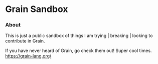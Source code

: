 # Grain Sandbox

### About
This is just a public sandbox of things I am trying | breaking | looking to
contribute in Grain.

If you have never heard of Grain, go check them out! Super cool times.
https://grain-lang.org/
